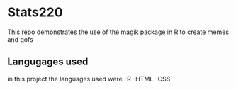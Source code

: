 # Stats220
This repo demonstrates the use of the magik package in R to create memes and gofs
## Langugages used
in this project the languages used were 
-R
-HTML
-CSS
